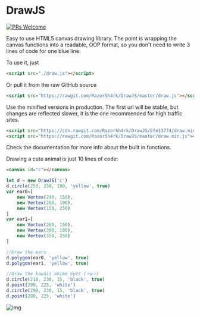 # DrawJS

[![PRs Welcome](https://img.shields.io/badge/PRs-welcome-brightgreen.svg?style=flat-square)](http://makeapullrequest.com)

Easy to use HTML5 canvas drawing library.
The point is wrapping the canvas functions into a readable, OOP format, so you don't need to write 3 lines of code for one blue line.

To use it, just 
```html
<script src="./draw.js"></script>
```

Or pull it from the raw GitHub source
```html
<script src="https://rawgit.com/RazorSh4rk/DrawJS/master/draw.js"></script>
```

Use the minified versions in production. The first url will be stable, but changes are reflected slower, it is the one recommended for high traffic sites.
```html
<script src="https://cdn.rawgit.com/RazorSh4rk/DrawJS/8fe13774/draw.min.js"></script>
<script src="https://rawgit.com/RazorSh4rk/DrawJS/master/draw.min.js"></script>
```

Check the documentation for more info about the built in functions.

Drawing a cute animal is just 10 lines of code:
```html
<canvas id="c"></canvas>
```

```javascript
let d = new DrawJS('c')
d.circle(250, 250, 100, 'yellow', true)
var ear0=[
    new Vertex(240, 150),
    new Vertex(200, 100),
    new Vertex(150, 250)
]
var ear1=[
    new Vertex(260, 150),
    new Vertex(300, 100),
    new Vertex(350, 250)
]

//Draw the ears
d.polygon(ear0, 'yellow', true)
d.polygon(ear1, 'yellow', true)

//Draw the kawaii anime eyes (✧ω✧)
d.circle(210, 230, 15, 'black', true)
d.point(200, 225, 'white')
d.circle(290, 230, 15, 'black', true)
d.point(280, 225, 'white')
```

![img](https://i.imgur.com/GpSWMKF.png)
